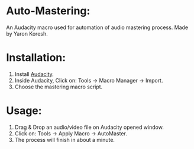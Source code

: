 # Auto-Mastering:
An Audacity macro used for automation of audio mastering process. Made by Yaron Koresh.

# Installation:
1. Install [Audacity](https://www.audacityteam.org/download/).
2. Inside Audacity, Click on: Tools -> Macro Manager -> Import.
3. Choose the mastering macro script.

# Usage:
1. Drag & Drop an audio/video file on Audacity opened window.
2. Click on: Tools -> Apply Macro -> AutoMaster.
3. The process will finish in about a minute.
